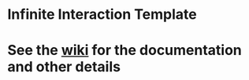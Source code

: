 # Infinite Interaction Template
# See the [wiki]([wiki](https://github.com/hzFishy-Work/UEM-Infinite-Interaction-Template/wiki)https://github.com/hzFishy-Work/UEM-Infinite-Interaction-Template/wiki) for the documentation and other details
